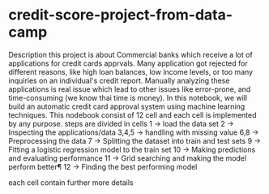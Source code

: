 # credit-score-project-from-data-camp
Description
this project is about Commercial banks  which receive a lot of applications for credit cards apprvals. Many application got rejected for different reasons, like high loan balances, low income levels, or too many inquiries on an individual's credit report.
Manually analyzing these applications is real issue which lead to other issues like  error-prone, and time-consuming (we know thai time is money). 
In this notebook, we will build an automatic credit card approval system using machine learning techniques.
This nodebook consist of 12 cell and each cell is implemented by any purpose.
steps are divided in cells
1     -> load the data set
2     -> Inspecting the applications/data
3,4,5 -> handling with missing value
6,8   -> Preprocessing the data 
7     -> Splitting the dataset into train and test sets
9     -> Fitting a logistic regression model to the train set
10    -> Making predictions and evaluating performance
11    -> Grid searching and making the model perform better¶
12    -> Finding the best performing model

each cell contain further  more details 

